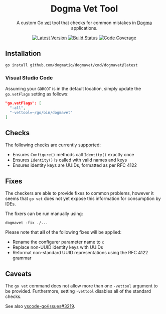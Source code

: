 <div align="center">

# Dogma Vet Tool

A custom Go [vet](https://golang.org/cmd/vet/) tool that checks for common
mistakes in [Dogma](https://github.com/dogmatiq/dogma) applications.

[![Latest Version](https://img.shields.io/github/tag/dogmatiq/configkit.svg?&style=for-the-badge&label=semver)](https://github.com/dogmatiq/configkit/releases)
[![Build Status](https://img.shields.io/github/actions/workflow/status/dogmatiq/configkit/ci.yml?style=for-the-badge&branch=main)](https://github.com/dogmatiq/configkit/actions/workflows/ci.yml)
[![Code Coverage](https://img.shields.io/codecov/c/github/dogmatiq/configkit/main.svg?style=for-the-badge)](https://codecov.io/github/dogmatiq/configkit)

</div>

## Installation

```
go install github.com/dogmatiq/dogmavet/cmd/dogmavet@latest
```

### Visual Studio Code

Assuming your `GOROOT` is in the default location, simply update the
`go.vetFlags` setting as follows:

```json
"go.vetFlags": [
  "-all",
  "-vettool=~/go/bin/dogmavet"
]
```

## Checks

The following checks are currently supported:

- Ensures `Configure()` methods call `Identity()` exactly once
- Ensures `Identity()` is called with valid names and keys
- Ensures identity keys are UUIDs, formatted as per RFC 4122

## Fixes

The checkers are able to provide fixes to common problems, however it seems that
`go vet` does not yet expose this information for consumption by IDEs.

The fixers can be run manually using:

```
dogmavet -fix ./...
```

Please note that **all** of the following fixes will be applied:

- Rename the configurer parameter name to `c`
- Replace non-UUID identity keys with UUIDs
- Reformat non-standard UUID representations using the RFC 4122 grammar

## Caveats

The `go vet` command does not allow more than one `-vettool` argument to be
provided. Furthermore, setting `-vettool` disables all of the standard checks.

See also [vscode-go/issues#3219](https://github.com/microsoft/vscode-go/issues/3219).
